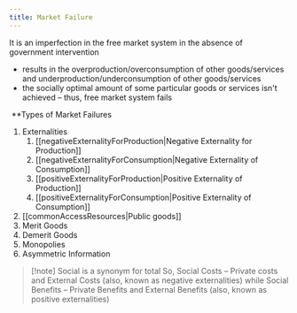 ```yaml
---
title: Market Failure
---
```

It is an imperfection in the free market system in the absence of government intervention
- results in the overproduction/overconsumption of other goods/services and underproduction/underconsumption of other goods/services 
- the socially optimal amount of some particular goods or services isn't achieved – thus, free market system fails

 **Types of Market Failures 
1. Externalities 
	1. [[negativeExternalityForProduction|Negative Externality for Production]]
	2. [[negativeExternalityForConsumption|Negative Externality of Consumption]]
	3. [[positiveExternalityForProduction|Positive Externality of Production]]
	4. [[positiveExternalityForConsumption|Positive Externality of Consumption]]
2. [[commonAccessResources|Public goods]]  
3. Merit Goods 
4. Demerit Goods 
5. Monopolies  
6. Asymmetric Information

>[!note] Social is a synonym for total
> So, Social Costs – Private costs and External Costs (also, known as negative externalities) while Social Benefits – Private Benefits and External Benefits (also, known as positive externalities) 

